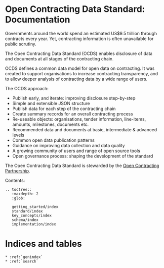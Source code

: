 Open Contracting Data Standard: Documentation
=============================================

Governments around the world spend an estimated US$9.5 trillion through contracts every year. Yet, contracting information is often unavailable for public scrutiny. 

The Open Contracting Data Standard (OCDS) enables disclosure of data and documents at all stages of the contracting chain. 

OCDS defines a common data model for open data on contracting. It was created to support organisations to increase contracting transparency, and to allow deeper analysis of contracting data by a wide range of users. 

The OCDS approach:

* Publish early, and iterate: improving disclosure step-by-step
* Simple and extensible JSON structure
* Publish data for each step of the contracting chain
* Create summary records for an overall contracting process
* Re-useable objects: organisations, tender information, line-items, amounts, milestones, documents etc.
* Recommended data and documents at basic, intermediate & advanced levels
* Common open data publication patterns 
* Guidance on improving data collection and data quality
* A growing community of users and range of open source tools
* Open governance process: shaping the development of the standard

The Open Contracting Data Standard is stewarded by the [Open Contracting Partnership](http://www.open-contracting.org). 

<!-- Progressive enhancement for documentation slider above. Add a list of images in order that should be associated with the bullet points above. Uses bxSlider and some custom jQuery. Images also need to be in the hidden div block below in order to be copied across to the deployed docs correctly. -->
<script src="//code.jquery.com/jquery-1.11.3.min.js"></script>
<script src="//code.jquery.com/jquery-migrate-1.2.1.min.js"></script>
<link rel="stylesheet" type="text/css" href="//cdnjs.cloudflare.com/ajax/libs/bxslider/4.2.5/jquery.bxslider.min.css"/>
<script type="text/javascript" src="//cdnjs.cloudflare.com/ajax/libs/bxslider/4.2.5/jquery.bxslider.min.js"></script>
<script type="text/javascript"><!--
images = ['test.png','contracting_process_rc.png'];
$("ul.simple").each(function(key,value) { 
    if($( this ).children("li").size() == 10) { 
        $( this ).addClass("bxslider");
        for (i = 0; i < images.length; i++) { 
            $( this ).children("li:eq("+i+")").html('<img src="_images/'+images[i]+'" title="'+$( this ).children("li:eq("+i+")").html()+'">');
        }
    }
});
$('.bxslider').bxSlider({
  mode: 'horizontal',
  auto: true,
  captions: true
});
--></script>

<div style="display:none;">
![Test](../../assets/slider/test.png)
</div>


Contents:

```eval_rst
.. toctree::
   :maxdepth: 2
   :glob:
   
   getting_started/index
   standard/index
   key_concepts/index
   schema/index
   implementation/index

```



Indices and tables
==================

```eval_rst
* :ref:`genindex`
* :ref:`search`
```

